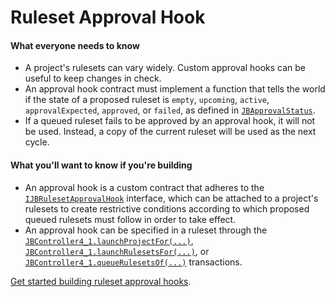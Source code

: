 # Ruleset Approval Hook

#### What everyone needs to know

* A project's rulesets can vary widely. Custom approval hooks can be useful to keep changes in check.
* An approval hook contract must implement a function that tells the world if the state of a proposed ruleset is `empty`, `upcoming`, `active`, `approvalExpected`, `approved`, or `failed`, as defined in [`JBApprovalStatus`](/docs/v4/api/core/enums/JBApprovalStatus.md).
* If a queued ruleset fails to be approved by an approval hook, it will not be used. Instead, a copy of the current ruleset will be used as the next cycle.

#### What you'll want to know if you're building

* An approval hook is a custom contract that adheres to the [`IJBRulesetApprovalHook`](/docs/v4/api/core/interfaces/IJBRulesetApprovalHook.md) interface, which can be attached to a project's rulesets to create restrictive conditions according to which proposed queued rulesets must follow in order to take effect.
* An approval hook can be specified in a ruleset through the [`JBController4_1.launchProjectFor(...)`](/docs/v4/api/core/JBController.md#launchprojectfor), [`JBController4_1.launchRulesetsFor(...)`](/docs/v4/api/core/JBController.md#launchrulesetsfor), or [`JBController4_1.queueRulesetsOf(...)`](/docs/v4/api/core/JBController.md#queuerulesetsof) transactions.

[Get started building ruleset approval hooks](/docs/v4/build/hooks/ruleset-approval-hook.md).

